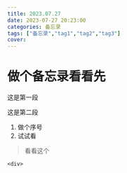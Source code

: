 ```yaml
---
title: 2023.07.27
date: 2023-07-27 20:23:00
categories: 备忘录
tags: ["备忘录","tag1","tag2","tag3"]
cover: 
---
```

# 做个备忘录看看先
这是第一段

这是第二段

1. 做个序号
2. 试试看

> 看看这个

```  
<div>
```

